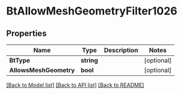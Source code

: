 # BtAllowMeshGeometryFilter1026

## Properties

Name | Type | Description | Notes
------------ | ------------- | ------------- | -------------
**BtType** | **string** |  | [optional] 
**AllowsMeshGeometry** | **bool** |  | [optional] 

[[Back to Model list]](../README.md#documentation-for-models) [[Back to API list]](../README.md#documentation-for-api-endpoints) [[Back to README]](../README.md)


